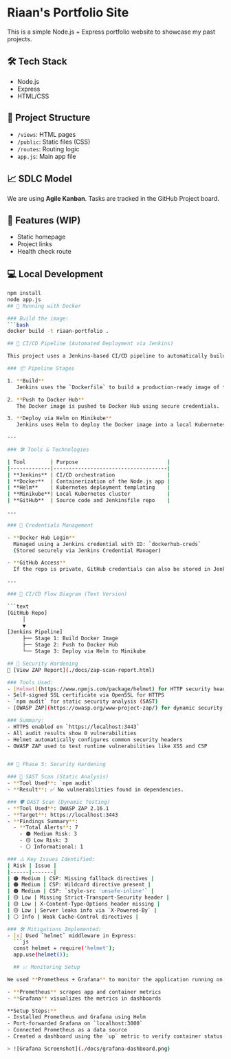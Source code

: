 # Riaan's Portfolio Site

This is a simple Node.js + Express portfolio website to showcase my past projects.

## 🛠 Tech Stack
- Node.js
- Express
- HTML/CSS

## 📌 Project Structure
- `/views`: HTML pages
- `/public`: Static files (CSS)
- `/routes`: Routing logic
- `app.js`: Main app file

## 📈 SDLC Model
We are using **Agile Kanban**. Tasks are tracked in the GitHub Project board.

## 🧪 Features (WIP)
- Static homepage
- Project links
- Health check route

## 💻 Local Development

```bash
npm install
node app.js
## 🐳 Running with Docker

### Build the image:
```bash
docker build -t riaan-portfolio .

## 🚀 CI/CD Pipeline (Automated Deployment via Jenkins)

This project uses a Jenkins-based CI/CD pipeline to automatically build, publish, and deploy the Node.js portfolio application using Docker and Helm.

### 📦 Pipeline Stages

1. **Build**  
   Jenkins uses the `Dockerfile` to build a production-ready image of the portfolio app.

2. **Push to Docker Hub**  
   The Docker image is pushed to Docker Hub using secure credentials.

3. **Deploy via Helm on Minikube**  
   Jenkins uses Helm to deploy the Docker image into a local Kubernetes cluster (Minikube).

---

### 🛠️ Tools & Technologies

| Tool        | Purpose                             |
|-------------|-------------------------------------|
| **Jenkins** | CI/CD orchestration                 |
| **Docker**  | Containerization of the Node.js app |
| **Helm**    | Kubernetes deployment templating    |
| **Minikube**| Local Kubernetes cluster            |
| **GitHub**  | Source code and Jenkinsfile repo    |

---

### 🔐 Credentials Management

- **Docker Hub Login**  
  Managed using a Jenkins credential with ID: `dockerhub-creds`  
  (Stored securely via Jenkins Credential Manager)

- **GitHub Access**  
  If the repo is private, GitHub credentials can also be stored in Jenkins under a global credential and referenced during job setup.

---

### 🧭 CI/CD Flow Diagram (Text Version)

```text
[GitHub Repo] 
     │
     ▼
[Jenkins Pipeline]
     ├── Stage 1: Build Docker Image
     ├── Stage 2: Push to Docker Hub
     └── Stage 3: Deploy via Helm to Minikube

## 🔐 Security Hardening
📄 [View ZAP Report](./docs/zap-scan-report.html)

### Tools Used:
- [Helmet](https://www.npmjs.com/package/helmet) for HTTP security headers
- Self-signed SSL certificate via OpenSSL for HTTPS
- `npm audit` for static security analysis (SAST)
- [OWASP ZAP](https://owasp.org/www-project-zap/) for dynamic security analysis (DAST)

### Summary:
- HTTPS enabled on `https://localhost:3443`
- All audit results show 0 vulnerabilities
- Helmet automatically configures common security headers
- OWASP ZAP used to test runtime vulnerabilities like XSS and CSP


## 🔐 Phase 5: Security Hardening

### 🔎 SAST Scan (Static Analysis)
- **Tool Used**: `npm audit`
- **Result**: ✅ No vulnerabilities found in dependencies.

### 🛡️ DAST Scan (Dynamic Testing)
- **Tool Used**: OWASP ZAP 2.16.1
- **Target**: https://localhost:3443
- **Findings Summary**:
  - **Total Alerts**: 7
    - 🟠 Medium Risk: 3
    - 🟡 Low Risk: 3
    - ⚪ Informational: 1

### ⚠️ Key Issues Identified:
| Risk | Issue |
|------|-------|
| 🟠 Medium | CSP: Missing fallback directives |
| 🟠 Medium | CSP: Wildcard directive present |
| 🟠 Medium | CSP: `style-src 'unsafe-inline'` |
| 🟡 Low | Missing Strict-Transport-Security header |
| 🟡 Low | X-Content-Type-Options header missing |
| 🟡 Low | Server leaks info via `X-Powered-By` |
| ⚪ Info | Weak Cache-Control directives |

### 🛠️ Mitigations Implemented:
- [x] Used `helmet` middleware in Express:
  ```js
  const helmet = require('helmet');
  app.use(helmet());

  ## 📈 Monitoring Setup

We used **Prometheus + Grafana** to monitor the application running on Minikube.

- **Prometheus** scrapes app and container metrics
- **Grafana** visualizes the metrics in dashboards

**Setup Steps:**
- Installed Prometheus and Grafana using Helm
- Port-forwarded Grafana on `localhost:3000`
- Connected Prometheus as a data source
- Created a dashboard using the `up` metric to verify container status

> ![Grafana Screenshot](./docs/grafana-dashboard.png)

